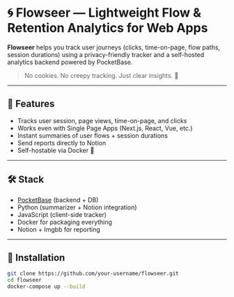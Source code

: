 # 🌀 Flowseer — Lightweight Flow & Retention Analytics for Web Apps

**Flowseer** helps you track user journeys (clicks, time-on-page, flow paths, session durations) using a privacy-friendly tracker and a self-hosted analytics backend powered by PocketBase.

> No cookies. No creepy tracking. Just clear insights. 🧠

---

## 🚀 Features

- Tracks user session, page views, time-on-page, and clicks
- Works even with Single Page Apps (Next.js, React, Vue, etc.)
- Instant summaries of user flows + session durations
- Send reports directly to Notion
- Self-hostable via Docker 🐳

---

## 🛠️ Stack

- [PocketBase](https://pocketbase.io) (backend + DB)
- Python (summarizer + Notion integration)
- JavaScript (client-side tracker)
- Docker for packaging everything
- Notion + Imgbb for reporting

---

## 🧩 Installation

```bash
git clone https://github.com/your-username/flowseer.git
cd flowseer
docker-compose up --build
